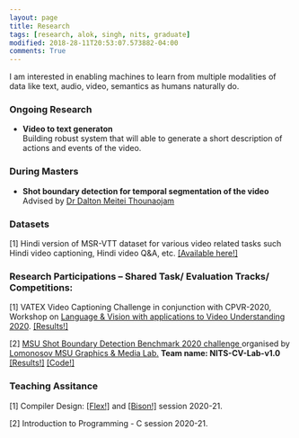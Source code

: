 ```yaml
---
layout: page
title: Research
tags: [research, alok, singh, nits, graduate]
modified: 2018-28-11T20:53:07.573882-04:00
comments: True
---
```


I am interested in enabling machines to learn from multiple modalities of data like text, audio, video, semantics as humans naturally do.

### Ongoing Research

* **Video to text generaton**  
Building robust system that will able to generate a short description of actions and events of the video.
  

### During Masters
* **Shot boundary detection for temporal segmentation of the video**  
Advised by [Dr Dalton Meitei Thounaojam](https://scholar.google.co.in/citations?user=MoD6g-UAAAAJ&hl=en) 

### Datasets

[1] Hindi version of MSR-VTT dataset for various video related tasks such Hindi video captioning, Hindi video Q&A, etc. [[Available here!]](https://github.com/alokssingh/MSR-VTT-captioning)

### Research Participations – Shared Task/ Evaluation Tracks/ Competitions:
[1] VATEX Video Captioning Challenge in conjunction with CPVR-2020, Workshop on <a href="https://languageandvision.github.io/ws/index.html">Language & Vision with applications to Video Understanding 2020</a>. [[Results!]](https://competitions.codalab.org/competitions/24360#results)

[2]  <a href="https://videoprocessing.ai/benchmarks/sbd.html"> MSU Shot Boundary Detection Benchmark 2020 challenge </a> organised by <a href="https://videoprocessing.ai/about/"> Lomonosov MSU Graphics & Media Lab.</a> <b>Team name: NITS-CV-Lab-v1.0</b><a href="https://videoprocessing.ai/benchmarks/sbd.html"> [Results!]</a> [[Code!]](https://github.com/alokssingh/Temporal-segmentation-Shot-boundary)

### Teaching Assitance

[1] Compiler Design: <a href="/files/LAB1.pdf">[Flex!]</a> and <a href="/files/yacc.pdf">[Bison!]</a> session 2020-21.

[2] Introduction to Programming - C session 2020-21.
